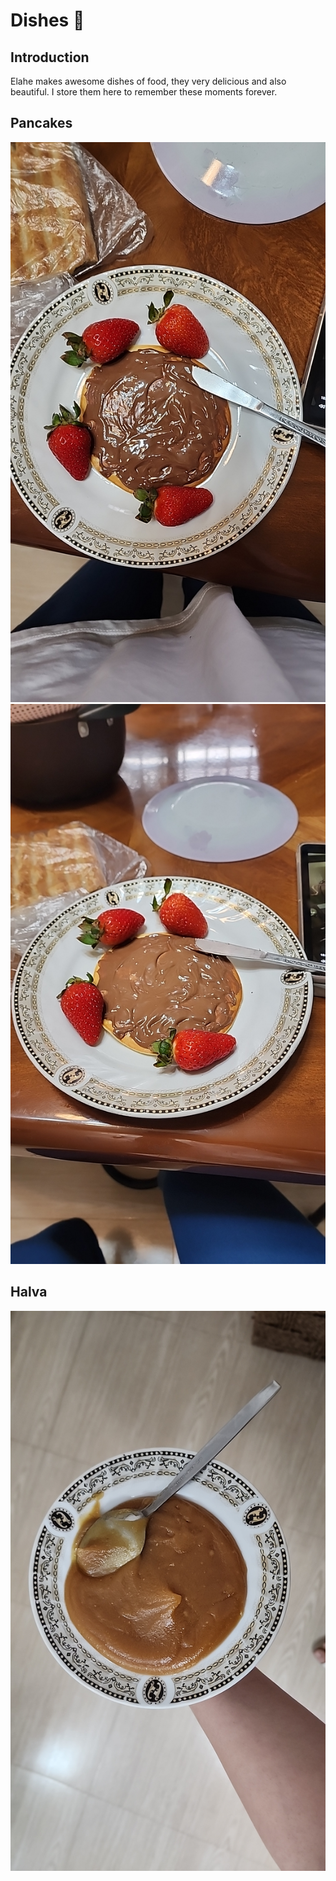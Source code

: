 # Dishes 🥘

## Introduction

Elahe makes awesome dishes of food, they very delicious and also beautiful.
I store them here to remember these moments forever.

## Pancakes

<p align="center">
  <img alt="pancake-1" src="./pancake/IMG_20230410_174913_789.jpg">
  <img alt="pancake-2" src="./pancake/IMG_20230410_174930_621.jpg">
</p>

## Halva

<p align="center">
  <img alt="halva-1" src="./halva/IMG_20230415_193743_454.jpg">
</p>
